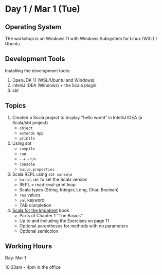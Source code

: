 # Day 1 / Mar 1 (Tue)

## Operating System

The workshop is on Windows 11 with Windows Subsystem for Linux (WSL) / Ubuntu.

## Development Tools

Installing the development tools:

1. OpenJDK 11 (WSL/Ubuntu and Windows)
1. IntelliJ IDEA (Windows) + the Scala plugin
1. sbt

## Topics

1. Created a Scala project to display "hello world" in IntelliJ IDEA (a Scala/sbt project)
    * `object`
    * `extends App`
    * `println`
1. Using sbt
    * `compile`
    * `run`
    * `~` + `~run`
    * `console`
    * `build.properties`
1. Scala REPL using `sbt console`
    * `build.sbt` to set the Scala version
    * REPL = read-eval-print loop
    * Scala types (String, Integer, Long, Char, Boolean)
    * `res` values
    * `val` keyword
    * TAB completion
1. [Scala for the Impatient](https://horstmann.com/scala/) book
    * Parts of Chapter 1 "The Basics"
    * Up to and including the Exercises on page 11
    * Optional parentheses for methods with no parameters
    * Optional semicolon

## Working Hours

Day: Mar 1

10:30am - 4pm in the office
